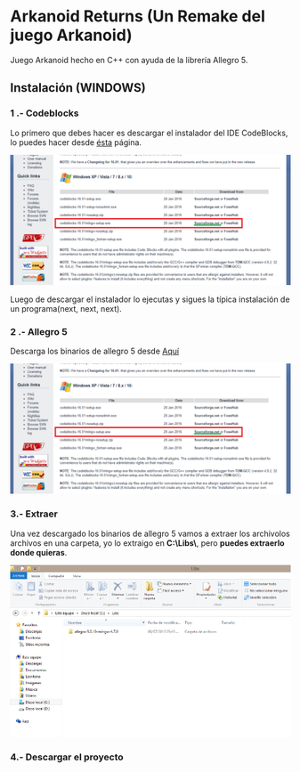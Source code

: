 # Arkanoid Returns (Un Remake del juego Arkanoid)

Juego Arkanoid hecho en C++ con ayuda de la librería Allegro 5.
## Instalación (WINDOWS)

### 1 .- Codeblocks
Lo primero que debes hacer es descargar el instalador del IDE CodeBlocks, lo puedes hacer desde [ésta](http://www.codeblocks.org/downloads/26) página.

![Codeblocks](docs/screenshots/1_c_b_install.png)

Luego de descargar el instalador lo ejecutas y sigues la típica instalación de un programa(next, next, next).

### 2 .- Allegro 5
Descarga los binarios de allegro 5 desde [Aquí](https://www.allegro.cc/files/)

![Allegro](docs/screenshots/1_c_b_install.png)

### 3.- Extraer
Una vez descargado los binarios de allegro 5 vamos a extraer los archivolos archivos en una carpeta, yo lo extraigo en **C:\Libs\\**, pero **puedes extraerlo donde quieras**.

![Extraer](docs/screenshots/3_extraer.png)

### 4.- Descargar el proyecto






